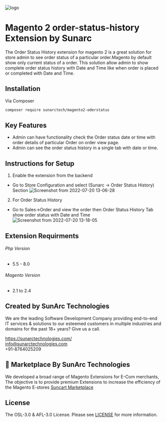 ![logo](https://user-images.githubusercontent.com/87413268/179915125-867bfbf2-80c0-4a28-839c-8767eb6114ea.png)
# Magento 2 order-status-history Extension by Sunarc
The Order Status History extension for magento 2 is a great solution for store admin to see order status of a particular order.Magento by default show only current status of a order. This solution allow admin to show complete order status history with Date and Time like when order is placed or completed with Date and Time.

## Installation
Via Composer

```bash
composer require sunarctech/magento2-oderstatus
```
## Key Features
- Admin can have functionality check the Order status date or time with order details of particular Order on order view page.
- Admin can see the order status history in a single tab with date or time.

## Instructions for Setup
1. Enable the extension from the backend
-  Go to Store Configuration and select (Sunarc -> Order Status History) Section
![Screenshot from 2022-07-20 13-06-28](https://user-images.githubusercontent.com/87413268/179925886-1aeccccb-8c81-40b8-8570-274e4bcd2bf7.png)


2. For Order Status History 
- Go to Sales->Order and view the order then Order Status History Tab show order status with Date and Time
![Screenshot from 2022-07-20 13-18-05](https://user-images.githubusercontent.com/87413268/179926765-700103c9-40ba-40f5-b31e-bd0e8e3204b3.png)


## Extension Requirments
###### Php Version
- 5.5 - 8.0

###### Magento Version
- 2.1 to 2.4

## Created by SunArc Technologies
We are the leading Software Development Company providing end-to-end IT services & solutions to our esteemed customers in multiple industries and domains for the past 18+ years? Give us a call.

https://sunarctechnologies.com/ <br>
info@sunarctechnologies.com <br>
+91-8764025209

## 🛒 Marketplace By SunArc Technologies 
We developed a broad range of Magento Extensions for E-Com merchants, The objective is to provide premium Extensions to increase the efficiency of the Magento E-stores
[Suncart Marketplace](https://www.suncartstore.com/)

## License
The OSL-3.0 & AFL-3.0 License. Please see [LICENSE](LICENSE) for more information.

